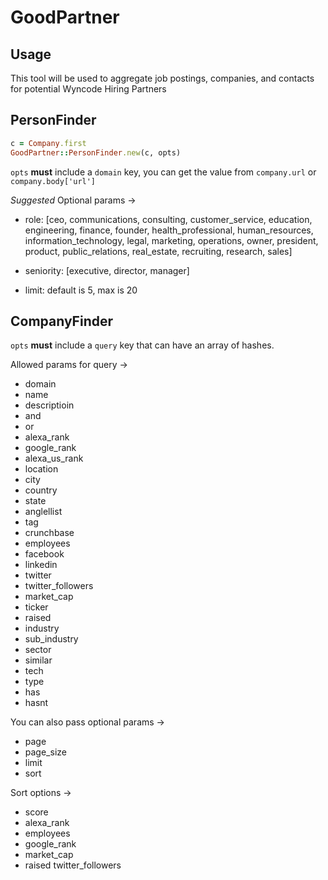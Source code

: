 # GoodPartner

## Usage

This tool will be used to aggregate job postings,
companies, and contacts for potential Wyncode Hiring Partners

## PersonFinder

```ruby
c = Company.first
GoodPartner::PersonFinder.new(c, opts)
```

`opts` **must** include a `domain` key, you can get the value from `company.url` or `company.body['url']`

_Suggested_ Optional params ->
 - role:    [ceo, communications, consulting, customer_service, education, engineering, finance, founder,
             health_professional, human_resources, information_technology, legal, marketing, operations,
             owner, president, product, public_relations, real_estate, recruiting, research, sales]

 - seniority: [executive, director, manager]
 
 - limit: default is 5, max is 20

## CompanyFinder

`opts` **must** include a `query` key
that can have an array of hashes.

Allowed params for query ->

 - domain
 - name
 - descriptioin
 - and
 - or
 - alexa_rank
 - google_rank
 - alexa_us_rank
 - location
 - city
 - country
 - state
 - anglellist
 - tag
 - crunchbase
 - employees
 - facebook
 - linkedin
 - twitter
 - twitter_followers
 - market_cap
 - ticker
 - raised
 - industry
 - sub_industry
 - sector
 - similar
 - tech
 - type
 - has
 - hasnt

You can also pass optional params ->
 - page
 - page_size
 - limit
 - sort

Sort options ->
 - score
 - alexa_rank
 - employees
 - google_rank
 - market_cap
 - raised twitter_followers
